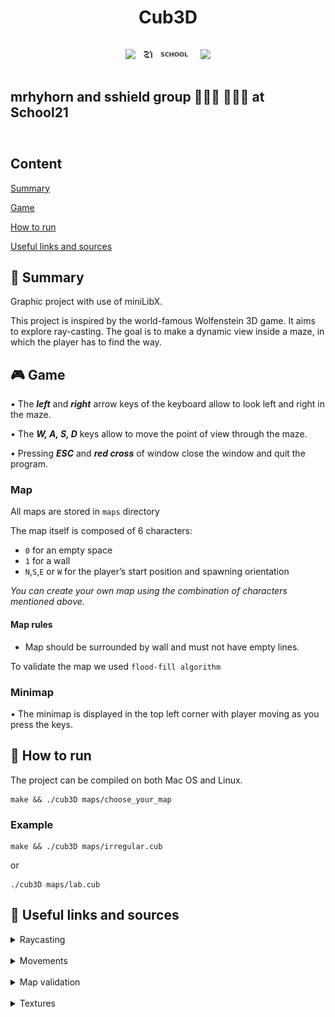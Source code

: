 <h1 align="center">Cub3D</h1>

<div style="height: 10px"></div>
<div align="center" style="display: flex; justify-content: center; align-items: center; column-gap: 5px">
<span>
	<img src="https://img.shields.io/badge/language-00599C?logo=C&?logoWidth=40&logoColor=white&style=for-the-badge">
</span>
<span>
	<img  style="height: 27px" src="info/imgs/school21_badge.svg">
</span>
<span>
    <img src="https://img.shields.io/badge/ecole-black?logo=42&logoWidth=20&style=for-the-badge&?labelColor=black">
</span>
</div>
<div style="height: 10px"></div>

## mrhyhorn and sshield group 👩🏻‍💻 🧑🏻‍💻 at School21

<div style="height: 10px"></div>

## Content

[Summary](https://github.com/D-Dashka/cub3D#-summary)

[Game](https://github.com/D-Dashka/cub3D#-game)

[How to run](https://github.com/D-Dashka/cub3D#-how-to-run)

[Useful links and sources](https://github.com/D-Dashka/cub3D#-useful-links-and-sources)

## 📄 Summary

Graphic project with use of miniLibX.

This project is inspired by the world-famous Wolfenstein 3D game. It aims to explore ray-casting. The goal is to make a dynamic view inside a maze, in which the player has to find the way.

## 🎮 Game

• The ***left*** and ***right*** arrow keys of the keyboard allow to look left and right in the maze.

• The ***W, A, S, D*** keys allow to move the point of view through the maze.

• Pressing ***ESC*** and ***red cross*** of window close the window and quit the program.

### Map

All maps are stored in <code>maps</code> directory

The map itself is composed of 6 characters:

- `0` for an empty space
- `1` for a wall
- `N`,`S`,`E` or `W` for the player’s start position and spawning orientation

*You can create your own map using the combination of characters mentioned above.*

#### Map rules

- Map should be surrounded by wall and must not have empty lines.

To validate the map we used `flood-fill algorithm`

### Minimap

• The minimap is displayed in the top left corner with player moving as you press the keys.

## 🏁 How to run

The project can be compiled on both Mac OS and Linux.

	make && ./cub3D maps/choose_your_map

### Example

	make && ./cub3D maps/irregular.cub

or

	./cub3D maps/lab.cub

## 🔗 Useful links and sources

<details>
<div style="height: 10px"></div>
<summary> Raycasting </summary>

🌐 [Lode's Computer Graphics Tutorial - Raycasting](https://lodev.org/cgtutor/raycasting.html)

🌐 [Обучение технологии ray-casting, часть 1](https://habr.com/ru/post/515256/)

🌐 [permadi.com - Raycasting tutorial](https://permadi.com/1996/05/ray-casting-tutorial-2/)

▶️ [Make Your Own Raycaster Part 1](https://www.youtube.com/watch?v=gYRrGTC7GtA)
</details>

<br>

<details>
<div style="height: 10px"></div>
<summary> Movements </summary>

▶️ [Rotation matrice](https://www.youtube.com/watch?v=OYuoPTRVzxY)

🌐 [Custom frame rate counter](https://stackoverflow.com/questions/87304/calculating-frames-per-second-in-a-game/7796547#7796547)

</details>

<br>

<details>
<div style="height: 10px"></div>
<summary> Map validation </summary>

🌐 [How can I tell if an object in a tile grid is surrounded?](https://gamedev.stackexchange.com/questions/89857/how-can-i-tell-if-an-object-in-a-tile-grid-is-surrounded)

🌐 [Flood fill algorithm](https://www.freecodecamp.org/news/flood-fill-algorithm-explained/#:~:text=Flood%20fill%20is%20an%20algorithm,re%20gonna%20talk%20about%20next.)

🌐 [Convert hex string to int](https://stackoverflow.com/questions/10156409/convert-hex-string-char-to-int)

</details>

<br>

<details>
<div style="height: 10px"></div>
<summary> Textures </summary>

🌐 [OpenGameArt.org](https://opengameart.org/content/tiny-texture-pack-1?page=5)

🌐 [Free Texture Pack for Realtime 3D](https://www.geeks3d.com/20081226/free-texture-pack-for-realtime-3d/)

🌐 [itchio.io](https://itch.io/game-assets/free/tag-textures)
</details>
